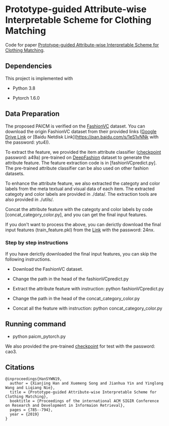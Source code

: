 # Prototype-guided Attribute-wise Interpretable Scheme for Clothing Matching

Code for paper [Prototype-guided Attribute-wise Interpretable Scheme for Clothing Matching](https://dl.acm.org/doi/10.1145/3331184.3331245).

## Dependencies

This project is implemented with

- Python 3.8

- Pytorch 1.6.0


## Data Preparation

The proposed PAICM is verified on the [FashionVC](https://xuemengsong.github.io/) dataset. You can download the origin FashionVC dataset from their provided links ([Google Drive Link](https://drive.google.com/open?id=1lO7M-jSWb25yucaW2Jj-9j_c9NqquSVF) or [Baidu Netdisk Link](https://pan.baidu.com/s/1eS1vNNk with the password: ytu4)).

To extract the feature, we provided the item attribute classifier ([checkpoint](https://pan.baidu.com/s/1WfmIYVL4fHoc1qme_5YdkQ) password: a49a) pre-trained on [DeepFashion](http://mmlab.ie.cuhk.edu.hk/projects/DeepFashion.html) dataset to generate the attribute feature. The feature extraction code is in [fashionVCpredict.py]. The pre-trained attribute classifier can be also used on other fashion datasets.

To enhance the attribute feature, we also extracted the categoty and color labels from the meta textual and visual data of each item. The extracted categoty and color labels are provided in ./data/. The extraction tools are also provided in ./utils/.

Concat the attribute feature with the categoty and color labels by code [concat_category_color.py], and you can get the final input features.

If you don't want to process the above, you can derictly download the final input features (train_feature.pkl) from the [Link](https://pan.baidu.com/s/1PPEpxZod4gy60xKHFby2aw) with the password: 24nx.

### Step by step instructions

If you have derictly downloaded the final input features, you can skip the following instructions.

- Download the FashionVC dataset.

- Change the path in the head of the fashionVCpredict.py

- Extract the attribute feature with instruction: python fashionVCpredict.py

- Change the path in the head of the concat_category_color.py

- Concat all the feature with instruction: python concat_category_color.py

## Running command

- python paicm_pytorch.py

We also provided the pre-trained [checkpoint](https://pan.baidu.com/s/1RL1g5zrWy5S1rZK33HjOvQ) for test with the password: cao3.

## Citations

```
@inproceedings{HanSYWN19,
  author = {Xianjing Han and Xuemeng Song and Jianhua Yin and Yinglong Wang and Liqiang Nie},
  title = {Prototype-guided Attribute-wise Interpretable Scheme for Clothing Matching},
  booktitle = {Proceedings of the international ACM SIGIR Conference on Research and Development in Informaion Retrieval},
  pages = {785--794},
  year = {2019}
}
```
